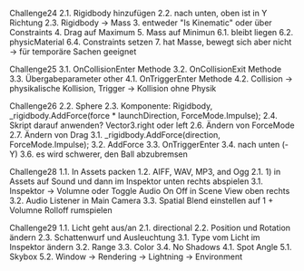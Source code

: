 Challenge24
2.1. Rigidbody hinzufügen
2.2. nach unten, oben ist in Y Richtung
2.3. Rigidbody -> Mass
3. entweder "Is Kinematic" oder über Constraints
4. Drag auf Maximum
5. Mass auf Minimun
6.1. bleibt liegen
6.2. physicMaterial
6.4. Constraints setzen
7. hat Masse, bewegt sich aber nicht -> für temporäre Sachen geeignet

Challenge25
3.1. OnCollisionEnter Methode
3.2. OnCollisionExit Methode
3.3. Übergabeparameter other
4.1. OnTriggerEnter Methode
4.2. Collision -> physikalische Kollision, Trigger -> Kollision ohne Physik

Challenge26
2.2. Sphere
2.3. Komponente: Rigidbody, _rigidbody.AddForce(force * launchDirection, ForceMode.Impulse);
2.4. Skript darauf anwenden? Vector3.right oder left
2.6. Ändern von ForceMode
2.7. Ändern von Drag
3.1. _rigidbody.AddForce(direction, ForceMode.Impulse);
3.2. AddForce
3.3. OnTriggerEnter
3.4. nach unten (-Y)
3.6. es wird schwerer, den Ball abzubremsen

Challenge28
1.1. In Assets packen
1.2. AIFF, WAV, MP3, and Ogg
2.1. 1) in Assets auf Sound und dann im Inspektor unten rechts abspielen
3.1. Inspektor -> Volumne oder Toggle Audio On Off in Scene View oben rechts
3.2. Audio Listener in Main Camera
3.3. Spatial Blend einstellen auf 1 + Volumne Rolloff rumspielen

Challenge29
1.1. Licht geht aus/an
2.1. directional
2.2. Position und Rotation ändern
2.3. Schattenwurf und Ausleuchtung
3.1. Type vom Licht im Inspektor ändern
3.2. Range
3.3. Color
3.4. No Shadows
4.1. Spot Angle
5.1. Skybox
5.2. Window -> Rendering -> Lightning -> Environment